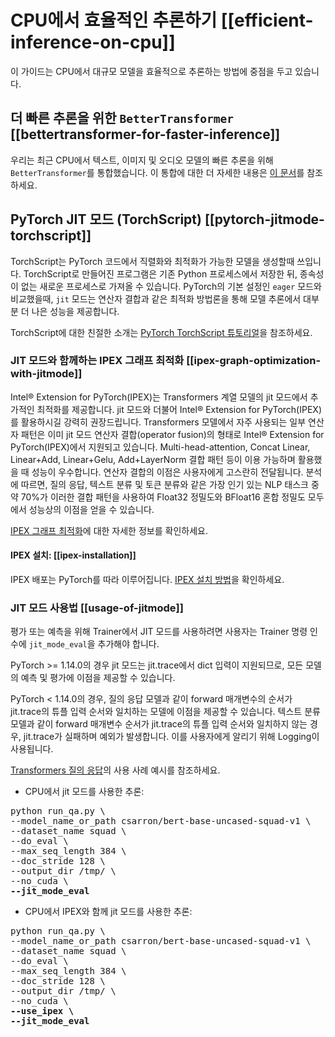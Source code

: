 <!--Copyright 2022 The HuggingFace Team. All rights reserved.

Licensed under the Apache License, Version 2.0 (the "License"); you may not use this file except in compliance with
the License. You may obtain a copy of the License at

http://www.apache.org/licenses/LICENSE-2.0

Unless required by applicable law or agreed to in writing, software distributed under the License is distributed on
an "AS IS" BASIS, WITHOUT WARRANTIES OR CONDITIONS OF ANY KIND, either express or implied. See the License for the

⚠️ Note that this file is in Markdown but contain specific syntax for our doc-builder (similar to MDX) that may not be
rendered properly in your Markdown viewer.

-->

# CPU에서 효율적인 추론하기 [[efficient-inference-on-cpu]]

이 가이드는 CPU에서 대규모 모델을 효율적으로 추론하는 방법에 중점을 두고 있습니다.

## 더 빠른 추론을 위한 `BetterTransformer` [[bettertransformer-for-faster-inference]]

우리는 최근 CPU에서 텍스트, 이미지 및 오디오 모델의 빠른 추론을 위해 `BetterTransformer`를 통합했습니다. 이 통합에 대한 더 자세한 내용은 [이 문서](https://huggingface.co/docs/optimum/bettertransformer/overview)를 참조하세요.

## PyTorch JIT 모드 (TorchScript) [[pytorch-jitmode-torchscript]]
TorchScript는 PyTorch 코드에서 직렬화와 최적화가 가능한 모델을 생성할때 쓰입니다. TorchScript로 만들어진 프로그램은 기존 Python 프로세스에서 저장한 뒤, 종속성이 없는 새로운 프로세스로 가져올 수 있습니다. PyTorch의 기본 설정인 `eager` 모드와 비교했을때, `jit` 모드는 연산자 결합과 같은 최적화 방법론을 통해 모델 추론에서 대부분 더 나은 성능을 제공합니다.

TorchScript에 대한 친절한 소개는 [PyTorch TorchScript 튜토리얼](https://pytorch.org/tutorials/beginner/Intro_to_TorchScript_tutorial.html#tracing-modules)을 참조하세요.

### JIT 모드와 함께하는 IPEX 그래프 최적화 [[ipex-graph-optimization-with-jitmode]]
Intel® Extension for PyTorch(IPEX)는 Transformers 계열 모델의 jit 모드에서 추가적인 최적화를 제공합니다. jit 모드와 더불어 Intel® Extension for PyTorch(IPEX)를 활용하시길 강력히 권장드립니다. Transformers 모델에서 자주 사용되는 일부 연산자 패턴은 이미 jit 모드 연산자 결합(operator fusion)의 형태로 Intel® Extension for PyTorch(IPEX)에서 지원되고 있습니다. Multi-head-attention, Concat Linear, Linear+Add, Linear+Gelu, Add+LayerNorm 결합 패턴 등이 이용 가능하며 활용했을 때 성능이 우수합니다. 연산자 결합의 이점은 사용자에게 고스란히 전달됩니다. 분석에 따르면, 질의 응답, 텍스트 분류 및 토큰 분류와 같은 가장 인기 있는 NLP 태스크 중 약 70%가 이러한 결합 패턴을 사용하여 Float32 정밀도와 BFloat16 혼합 정밀도 모두에서 성능상의 이점을 얻을 수 있습니다.

[IPEX 그래프 최적화](https://intel.github.io/intel-extension-for-pytorch/cpu/latest/tutorials/features/graph_optimization.html)에 대한 자세한 정보를 확인하세요.

#### IPEX 설치: [[ipex-installation]]

IPEX 배포는 PyTorch를 따라 이루어집니다. [IPEX 설치 방법](https://intel.github.io/intel-extension-for-pytorch/)을 확인하세요.

### JIT 모드 사용법 [[usage-of-jitmode]]
평가 또는 예측을 위해 Trainer에서 JIT 모드를 사용하려면 사용자는 Trainer 명령 인수에 `jit_mode_eval`을 추가해야 합니다.

<Tip warning={true}>

PyTorch >= 1.14.0의 경우 jit 모드는 jit.trace에서 dict 입력이 지원되므로, 모든 모델의 예측 및 평가에 이점을 제공할 수 있습니다.

PyTorch < 1.14.0의 경우, 질의 응답 모델과 같이 forward 매개변수의 순서가 jit.trace의 튜플 입력 순서와 일치하는 모델에 이점을 제공할 수 있습니다. 텍스트 분류 모델과 같이 forward 매개변수 순서가 jit.trace의 튜플 입력 순서와 일치하지 않는 경우, jit.trace가 실패하며 예외가 발생합니다. 이를 사용자에게 알리기 위해 Logging이 사용됩니다.

</Tip>

[Transformers 질의 응답](https://github.com/huggingface/transformers/tree/main/examples/pytorch/question-answering)의 사용 사례 예시를 참조하세요.


- CPU에서 jit 모드를 사용한 추론:
<pre>python run_qa.py \
--model_name_or_path csarron/bert-base-uncased-squad-v1 \
--dataset_name squad \
--do_eval \
--max_seq_length 384 \
--doc_stride 128 \
--output_dir /tmp/ \
--no_cuda \
<b>--jit_mode_eval </b></pre> 

- CPU에서 IPEX와 함께 jit 모드를 사용한 추론:
<pre>python run_qa.py \
--model_name_or_path csarron/bert-base-uncased-squad-v1 \
--dataset_name squad \
--do_eval \
--max_seq_length 384 \
--doc_stride 128 \
--output_dir /tmp/ \
--no_cuda \
<b>--use_ipex \</b>
<b>--jit_mode_eval</b></pre> 
